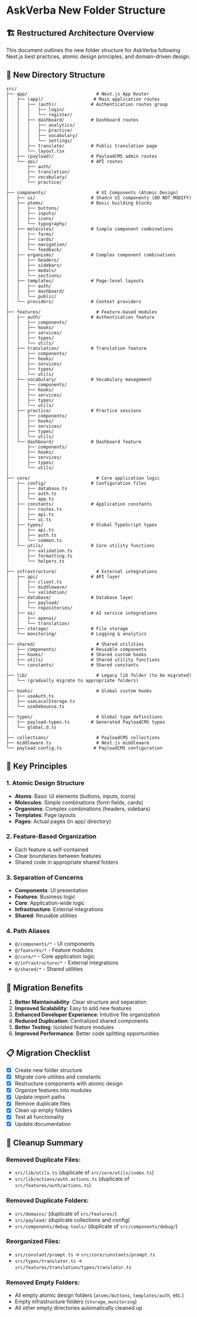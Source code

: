 # AskVerba New Folder Structure

## 🏗️ **Restructured Architecture Overview**

This document outlines the new folder structure for AskVerba following Next.js best practices, atomic design principles, and domain-driven design.

## 📁 **New Directory Structure**

```
src/
├── app/                          # Next.js App Router
│   ├── (app)/                   # Main application routes
│   │   ├── (auth)/             # Authentication routes group
│   │   │   ├── login/
│   │   │   └── register/
│   │   ├── dashboard/          # Dashboard routes
│   │   │   ├── analytics/
│   │   │   ├── practice/
│   │   │   ├── vocabulary/
│   │   │   └── settings/
│   │   ├── translate/          # Public translation page
│   │   └── layout.tsx
│   ├── (payload)/              # PayloadCMS admin routes
│   └── api/                    # API routes
│       ├── auth/
│       ├── translation/
│       ├── vocabulary/
│       └── practice/
│
├── components/                   # UI Components (Atomic Design)
│   ├── ui/                     # Shadcn UI components (DO NOT MODIFY)
│   ├── atoms/                  # Basic building blocks
│   │   ├── buttons/
│   │   ├── inputs/
│   │   ├── icons/
│   │   └── typography/
│   ├── molecules/              # Simple component combinations
│   │   ├── forms/
│   │   ├── cards/
│   │   ├── navigation/
│   │   └── feedback/
│   ├── organisms/              # Complex component combinations
│   │   ├── headers/
│   │   ├── sidebars/
│   │   ├── modals/
│   │   └── sections/
│   ├── templates/              # Page-level layouts
│   │   ├── auth/
│   │   ├── dashboard/
│   │   └── public/
│   └── providers/              # Context providers
│
├── features/                     # Feature-based modules
│   ├── auth/                   # Authentication feature
│   │   ├── components/
│   │   ├── hooks/
│   │   ├── services/
│   │   ├── types/
│   │   └── utils/
│   ├── translation/            # Translation feature
│   │   ├── components/
│   │   ├── hooks/
│   │   ├── services/
│   │   ├── types/
│   │   └── utils/
│   ├── vocabulary/             # Vocabulary management
│   │   ├── components/
│   │   ├── hooks/
│   │   ├── services/
│   │   ├── types/
│   │   └── utils/
│   ├── practice/               # Practice sessions
│   │   ├── components/
│   │   ├── hooks/
│   │   ├── services/
│   │   ├── types/
│   │   └── utils/
│   └── dashboard/              # Dashboard feature
│       ├── components/
│       ├── hooks/
│       ├── services/
│       ├── types/
│       └── utils/
│
├── core/                         # Core application logic
│   ├── config/                 # Configuration files
│   │   ├── database.ts
│   │   ├── auth.ts
│   │   └── app.ts
│   ├── constants/              # Application constants
│   │   ├── routes.ts
│   │   ├── api.ts
│   │   └── ui.ts
│   ├── types/                  # Global TypeScript types
│   │   ├── api.ts
│   │   ├── auth.ts
│   │   └── common.ts
│   └── utils/                  # Core utility functions
│       ├── validation.ts
│       ├── formatting.ts
│       └── helpers.ts
│
├── infrastructure/               # External integrations
│   ├── api/                    # API layer
│   │   ├── client.ts
│   │   ├── middleware/
│   │   └── validation/
│   ├── database/               # Database layer
│   │   ├── payload/
│   │   └── repositories/
│   ├── ai/                     # AI service integrations
│   │   ├── openai/
│   │   └── translation/
│   ├── storage/                # File storage
│   └── monitoring/             # Logging & analytics
│
├── shared/                       # Shared utilities
│   ├── components/             # Reusable components
│   ├── hooks/                  # Shared custom hooks
│   ├── utils/                  # Shared utility functions
│   └── constants/              # Shared constants
│
├── lib/                          # Legacy lib folder (to be migrated)
│   └── (gradually migrate to appropriate folders)
│
├── hooks/                        # Global custom hooks
│   ├── useAuth.ts
│   ├── useLocalStorage.ts
│   └── useDebounce.ts
│
├── types/                        # Global type definitions
│   ├── payload-types.ts        # Generated PayloadCMS types
│   └── global.d.ts
│
├── collections/                  # PayloadCMS collections
├── middleware.ts                 # Next.js middleware
└── payload.config.ts            # PayloadCMS configuration
```

## 🎯 **Key Principles**

### 1. **Atomic Design Structure**
- **Atoms**: Basic UI elements (buttons, inputs, icons)
- **Molecules**: Simple combinations (form fields, cards)
- **Organisms**: Complex combinations (headers, sidebars)
- **Templates**: Page layouts
- **Pages**: Actual pages (in app/ directory)

### 2. **Feature-Based Organization**
- Each feature is self-contained
- Clear boundaries between features
- Shared code in appropriate shared folders

### 3. **Separation of Concerns**
- **Components**: UI presentation
- **Features**: Business logic
- **Core**: Application-wide logic
- **Infrastructure**: External integrations
- **Shared**: Reusable utilities

### 4. **Path Aliases**
- `@/components/*` - UI components
- `@/features/*` - Feature modules
- `@/core/*` - Core application logic
- `@/infrastructure/*` - External integrations
- `@/shared/*` - Shared utilities

## 🚀 **Migration Benefits**

1. **Better Maintainability**: Clear structure and separation
2. **Improved Scalability**: Easy to add new features
3. **Enhanced Developer Experience**: Intuitive file organization
4. **Reduced Duplication**: Centralized shared components
5. **Better Testing**: Isolated feature modules
6. **Improved Performance**: Better code splitting opportunities

## 📋 **Migration Checklist**

- [x] Create new folder structure
- [x] Migrate core utilities and constants
- [x] Restructure components with atomic design
- [x] Organize features into modules
- [x] Update import paths
- [x] Remove duplicate files
- [x] Clean up empty folders
- [x] Test all functionality
- [x] Update documentation

## 🧹 **Cleanup Summary**

### **Removed Duplicate Files:**
- `src/lib/utils.ts` (duplicate of `src/core/utils/index.ts`)
- `src/lib/actions/auth.actions.ts` (duplicate of `src/features/auth/actions.ts`)

### **Removed Duplicate Folders:**
- `src/domains/` (duplicate of `src/features/`)
- `src/payload/` (duplicate collections and config)
- `src/components/debug-tools/` (duplicate of `src/components/debug/`)

### **Reorganized Files:**
- `src/constant/prompt.ts` → `src/core/constants/prompt.ts`
- `src/types/translator.ts` → `src/features/translation/types/translator.ts`

### **Removed Empty Folders:**
- All empty atomic design folders (`atoms/buttons`, `templates/auth`, etc.)
- Empty infrastructure folders (`storage`, `monitoring`)
- All other empty directories automatically cleaned up
